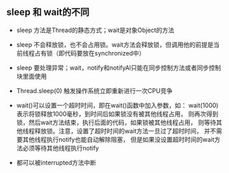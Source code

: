 ## sleep 和 wait的不同

* sleep 方法是Thread的静态方式；wait是对象Object的方法
* sleep 不会释放锁，也不会占用锁。wait方法会释放锁，但调用他的前提是当前线程占有锁（即代码要放在synchronized中）
* sleep 要处理异常；wait，notify和notifyAl只能在同步控制方法或者同步控制块里面使用
* Thread.sleep(0) 触发操作系统立即重新进行一次CPU竞争
* wait()可以设置一个超时时间，即在wait()函数中加入参数，如：
    wait(1000)表示将锁释放1000毫秒，到时间后如果锁没有被其他线程占用，
    则再次得到锁，然后wait方法结束，执行后面的代码，如果锁被其他线程占用，
    则等待其他线程释放锁。注意，设置了超时时间的wait方法一旦过了超时时间，
    并不需要其他线程执行notify也能自动解除阻塞，
    但是如果没设置超时时间的wait方法必须等待其他线程执行notify

* 都可以被interrupted方法中断    